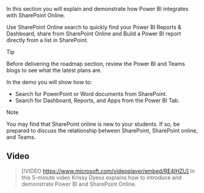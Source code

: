 In this section you will explain and demonstrate how Power BI integrates with SharePoint Online. 

Use SharePoint Online search to quickly find your Power BI Reports & Dashboard, share from SharePoint Online and Build a Power BI report directly from a list in SharePoint.

> [!TIP]
> Before delivering the roadmap section, review the Power BI and Teams blogs to see what the latest plans are.

In the demo you will show how to:
- Search for PowerPoint or Word documents from SharePoint.
- Search for Dashboard, Reports, and Apps from the Power BI Tab.


> [!NOTE]
> You may find that SharePoint online is new to your students. If so, be prepared to discuss the relationship between SharePoint, SharePoint online, and Teams.

## Video
> [!VIDEO https://www.microsoft.com/videoplayer/embed/RE4IHZU] 
> In this 5-minute video Krissy Dyess explains how to introduce and demonstrate Power BI and SharePoint Online.
